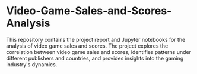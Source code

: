 # Video-Game-Sales-and-Scores-Analysis
This repository contains the project report and Jupyter notebooks for the analysis of video game sales and scores. The project explores the correlation between video game sales and scores, identifies patterns under different publishers and countries, and provides insights into the gaming industry's dynamics.
